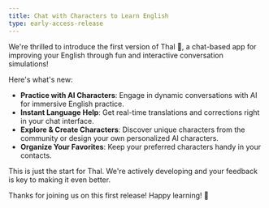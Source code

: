 ```yaml
---
title: Chat with Characters to Learn English
type: early-access-release
---
```


We're thrilled to introduce the first version of Thal 🐒, a chat-based app for improving your English through fun and interactive conversation simulations!

Here's what's new:

- **Practice with AI Characters**: Engage in dynamic conversations with AI for immersive English practice.
- **Instant Language Help**: Get real-time translations and corrections right in your chat interface.
- **Explore & Create Characters**: Discover unique characters from the community or design your own personalized AI characters.
- **Organize Your Favorites**: Keep your preferred characters handy in your contacts.

This is just the start for Thal. We're actively developing and your feedback is key to making it even better.

Thanks for joining us on this first release! Happy learning! 🎉
